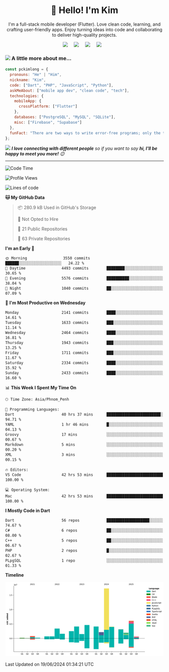 <h1 align="center">👋 Hello! I'm Kim</h1>

<p align="center">
   I'm a full-stack mobile developer (Flutter). Love clean code, learning, and crafting user-friendly apps. Enjoy turning ideas into code and collaborating to deliver high-quality projects.
</p>

<p align="center">
  <a href="mailto:pochkimlong88@gmail.com"><img src="https://img.shields.io/badge/gmail-%23D14836.svg?&style=for-the-badge&logo=gmail&logoColor=white" /></a>&nbsp;&nbsp;&nbsp;&nbsp;
  <a href="https://t.me/pochkimlong/"><img src="https://img.shields.io/badge/telegram-%230077B5.svg?&style=for-the-badge&logo=telegram&logoColor=white" /></a>&nbsp;&nbsp;&nbsp;&nbsp;
  <a href="https://www.youtube.com/@PochKimlong/"><img src="https://img.shields.io/badge/youtube-%23dc2743.svg?&style=for-the-badge&logo=youtube&logoColor=white" /></a>&nbsp;&nbsp;&nbsp;&nbsp;
  <a href="https://www.tiktok.com/@pckimlong/"><img src="https://img.shields.io/badge/tiktok-%23000000.svg?&style=for-the-badge&logo=tiktok&logoColor=white" /></a>&nbsp;&nbsp;&nbsp;&nbsp;
</p>

### <img src="https://media.giphy.com/media/VgCDAzcKvsR6OM0uWg/giphy.gif" width="50"> A little more about me...  

```javascript
const pckimlong = {
  pronouns: "He" | "Him",
  nickname: "Kim",
  code: ["Dart", "PHP", "JavaScript", "Python"],
  askMeAbout: ["mobile app dev", "clean code", "tech"],
  technologies: {
    mobileApp: {
      crossPlatform: ["Flutter"]
    },
    databases: ["PostgreSQL", "MySQL", "SQLite"],
    misc: ["Firebase", "Supabase"]
  },
  funFact: "There are two ways to write error-free programs; only the third one works."
};
```

<img src="https://media.giphy.com/media/LnQjpWaON8nhr21vNW/giphy.gif" width="60"> <em><b>I love connecting with different people</b> so if you want to say <b>hi, I'll be happy to meet you more!</b> 😊</em>

---

<!--START_SECTION:waka-->
![Code Time](http://img.shields.io/badge/Code%20Time-30%20hrs%2023%20mins-blue)

![Profile Views](http://img.shields.io/badge/Profile%20Views-186-blue)

![Lines of code](https://img.shields.io/badge/From%20Hello%20World%20I%27ve%20Written-26.1%20million%20lines%20of%20code-blue)

**🐱 My GitHub Data** 

> 📦 280.9 kB Used in GitHub's Storage 
 > 
> 🚫 Not Opted to Hire
 > 
> 📜 21 Public Repositories 
 > 
> 🔑 63 Private Repositories 
 > 
**I'm an Early 🐤** 

```text
🌞 Morning                3550 commits        ██████░░░░░░░░░░░░░░░░░░░   24.22 % 
🌆 Daytime                4493 commits        ████████░░░░░░░░░░░░░░░░░   30.65 % 
🌃 Evening                5576 commits        ██████████░░░░░░░░░░░░░░░   38.04 % 
🌙 Night                  1040 commits        ██░░░░░░░░░░░░░░░░░░░░░░░   07.09 % 
```
📅 **I'm Most Productive on Wednesday** 

```text
Monday                   2141 commits        ████░░░░░░░░░░░░░░░░░░░░░   14.61 % 
Tuesday                  1633 commits        ███░░░░░░░░░░░░░░░░░░░░░░   11.14 % 
Wednesday                2464 commits        ████░░░░░░░░░░░░░░░░░░░░░   16.81 % 
Thursday                 1943 commits        ███░░░░░░░░░░░░░░░░░░░░░░   13.25 % 
Friday                   1711 commits        ███░░░░░░░░░░░░░░░░░░░░░░   11.67 % 
Saturday                 2334 commits        ████░░░░░░░░░░░░░░░░░░░░░   15.92 % 
Sunday                   2433 commits        ████░░░░░░░░░░░░░░░░░░░░░   16.60 % 
```


📊 **This Week I Spent My Time On** 

```text
🕑︎ Time Zone: Asia/Phnom_Penh

💬 Programming Languages: 
Dart                     40 hrs 37 mins      ████████████████████████░   94.71 % 
YAML                     1 hr 46 mins        █░░░░░░░░░░░░░░░░░░░░░░░░   04.13 % 
Groovy                   17 mins             ░░░░░░░░░░░░░░░░░░░░░░░░░   00.67 % 
Markdown                 5 mins              ░░░░░░░░░░░░░░░░░░░░░░░░░   00.20 % 
XML                      3 mins              ░░░░░░░░░░░░░░░░░░░░░░░░░   00.15 % 

🔥 Editors: 
VS Code                  42 hrs 53 mins      █████████████████████████   100.00 % 

💻 Operating System: 
Mac                      42 hrs 53 mins      █████████████████████████   100.00 % 
```

**I Mostly Code in Dart** 

```text
Dart                     56 repos            ███████████████████░░░░░░   74.67 % 
C#                       6 repos             ██░░░░░░░░░░░░░░░░░░░░░░░   08.00 % 
C++                      5 repos             ██░░░░░░░░░░░░░░░░░░░░░░░   06.67 % 
PHP                      2 repos             █░░░░░░░░░░░░░░░░░░░░░░░░   02.67 % 
PLpgSQL                  1 repo              ░░░░░░░░░░░░░░░░░░░░░░░░░   01.33 % 
```



**Timeline**

![Lines of Code chart](https://raw.githubusercontent.com/pckimlong/pckimlong/main/assets/bar_graph.png)


 Last Updated on 19/06/2024 01:34:21 UTC
<!--END_SECTION:waka-->

<!---
PochKimlong/PochKimlong is a ✨ special ✨ repository because its `README.md` (this file) appears on your GitHub profile.
You can click the Preview link to take a look at your changes.
--->
